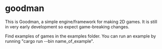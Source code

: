 # goodman

This is Goodman, a simple engine/framework for making 2D games. It is still in very early development so expect game-breaking changes. 

Find examples of games in the examples folder. You can run an example by running "cargo run --bin name_of_example".
